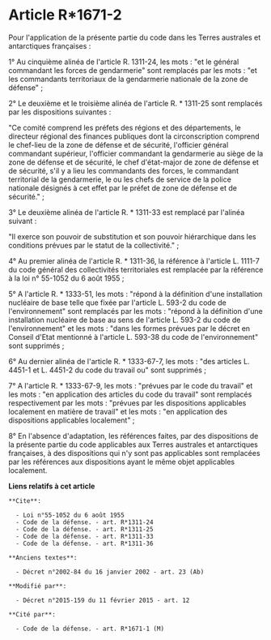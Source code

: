 # Article R*1671-2

Pour l'application de la présente partie du code dans les Terres australes et antarctiques françaises : 

1° Au cinquième alinéa de l'article R. 1311-24, les mots : "et le général commandant les forces de gendarmerie" sont
remplacés par les mots : "et les commandants territoriaux de la gendarmerie nationale de la zone de défense" ; 

2° Le deuxième et le troisième alinéa de l'article R. * 1311-25 sont remplacés par les dispositions suivantes : 

"Ce comité comprend les préfets des régions et des départements, le directeur régional des finances publiques dont la
circonscription comprend le chef-lieu de la zone de défense et de sécurité, l'officier général commandant supérieur,
l'officier commandant la gendarmerie au siège de la zone de défense et de sécurité, le chef d'état-major de zone de défense
et de sécurité, s'il y a lieu les commandants des forces, le commandant territorial de la gendarmerie, le ou les chefs de
service de la police nationale désignés à cet effet par le préfet de zone de défense et de sécurité." ; 

3° Le deuxième alinéa de l'article R. * 1311-33 est remplacé par l'alinéa suivant : 

"Il exerce son pouvoir de substitution et son pouvoir hiérarchique dans les conditions prévues par le statut de la
collectivité." ; 

4° Au premier alinéa de l'article R. * 1311-36, la référence à l'article L. 1111-7 du code général des collectivités
territoriales est remplacée par la référence à la loi n° 55-1052 du 6 août 1955 ;

5° A l'article R. * 1333-51, les mots : "répond à la définition d'une installation nucléaire de base telle que fixée par
l'article L. 593-2 du code de l'environnement" sont remplacés par les mots : "répond à la définition d'une installation
nucléaire de base au sens de l'article L. 593-2 du code de l'environnement" et les mots : "dans les formes prévues par le
décret en Conseil d'Etat mentionné à l'article L. 593-38 du code de l'environnement" sont supprimés ; 

6° Au dernier alinéa de l'article R. * 1333-67-7, les mots : "des articles L. 4451-1 et L. 4451-2 du code du travail ou" sont
supprimés ; 

7° A l'article R. * 1333-67-9, les mots : "prévues par le code du travail" et les mots : "en application des articles du code
du travail" sont remplacés respectivement par les mots : "prévues par les dispositions applicables localement en matière de
travail" et les mots : "en application des dispositions applicables localement" ; 

8° En l'absence d'adaptation, les références faites, par des dispositions de la présente partie du code applicables aux
Terres australes et antarctiques françaises, à des dispositions qui n'y sont pas applicables sont remplacées par les
références aux dispositions ayant le même objet applicables localement.

**Liens relatifs à cet article**

	**Cite**:

	  - Loi n°55-1052 du 6 août 1955
	  - Code de la défense. - art. R*1311-24
	  - Code de la défense. - art. R*1311-25
	  - Code de la défense. - art. R*1311-33
	  - Code de la défense. - art. R*1311-36

	**Anciens textes**:

	  - Décret n°2002-84 du 16 janvier 2002 - art. 23 (Ab)

	**Modifié par**:

	  - Décret n°2015-159 du 11 février 2015 - art. 12

	**Cité par**:

	  - Code de la défense. - art. R*1671-1 (M)
